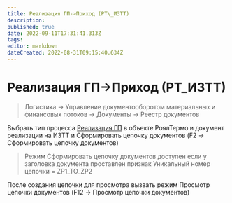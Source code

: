 ```yaml
---
title: Реализация ГП->Приход (РТ\_ИЗТТ)
description: 
published: true
date: 2022-09-11T17:31:41.313Z
tags: 
editor: markdown
dateCreated: 2022-08-31T09:15:40.634Z
---
```


# Реализация ГП->Приход (РТ\_ИЗТТ)

>Логистика → Управление документооборотом материальных и финансовых потоков → Документы → Реестр документов

Выбрать тип процесса [Реализация ГП](../../../realizaciya/realizaciya-produkcii.md) в объекте РоялТермо и документ реализации на ИЗТТ и Сформировать цепочку документов (F2 -> Сформировать цепочку документов)

>Режим Сформировать цепочку документов доступен если у заголовка документа проставлен признак Уникальный номер цепочки = ZP1\_TO\_ZP2

После создания цепочки для просмотра вызвать режим Просмотр цепочки документов (F12 -> Просмотр цепочки документов)

